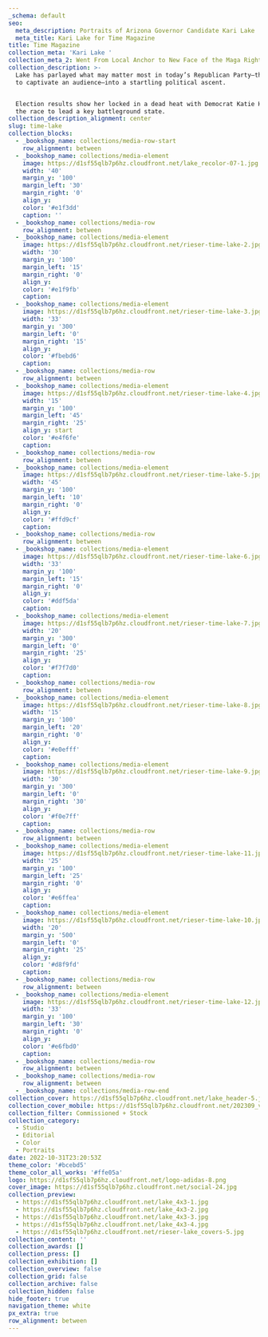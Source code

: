 ```yaml
---
_schema: default
seo:
  meta_description: Portraits of Arizona Governor Candidate Kari Lake
  meta_title: Kari Lake for Time Magazine
title: Time Magazine
collection_meta: 'Kari Lake '
collection_meta_2: Went From Local Anchor to New Face of the Maga Right
collection_description: >-
  Lake has parlayed what may matter most in today’s Republican Party—the ability
  to captivate an audience—into a startling political ascent.


  Election results show her locked in a dead heat with Democrat Katie Hobbs in
  the race to lead a key battleground state.
collection_description_alignment: center
slug: time-lake
collection_blocks:
  - _bookshop_name: collections/media-row-start
    row_alignment: between
  - _bookshop_name: collections/media-element
    image: https://d1sf55qlb7p6hz.cloudfront.net/lake_recolor-07-1.jpg
    width: '40'
    margin_y: '100'
    margin_left: '30'
    margin_right: '0'
    align_y:
    color: '#e1f3dd'
    caption: ''
  - _bookshop_name: collections/media-row
    row_alignment: between
  - _bookshop_name: collections/media-element
    image: https://d1sf55qlb7p6hz.cloudfront.net/rieser-time-lake-2.jpg
    width: '30'
    margin_y: '100'
    margin_left: '15'
    margin_right: '0'
    align_y:
    color: '#e1f9fb'
    caption:
  - _bookshop_name: collections/media-element
    image: https://d1sf55qlb7p6hz.cloudfront.net/rieser-time-lake-3.jpg
    width: '33'
    margin_y: '300'
    margin_left: '0'
    margin_right: '15'
    align_y:
    color: '#fbebd6'
    caption:
  - _bookshop_name: collections/media-row
    row_alignment: between
  - _bookshop_name: collections/media-element
    image: https://d1sf55qlb7p6hz.cloudfront.net/rieser-time-lake-4.jpg
    width: '15'
    margin_y: '100'
    margin_left: '45'
    margin_right: '25'
    align_y: start
    color: '#e4f6fe'
    caption:
  - _bookshop_name: collections/media-row
    row_alignment: between
  - _bookshop_name: collections/media-element
    image: https://d1sf55qlb7p6hz.cloudfront.net/rieser-time-lake-5.jpg
    width: '45'
    margin_y: '100'
    margin_left: '10'
    margin_right: '0'
    align_y:
    color: '#ffd9cf'
    caption:
  - _bookshop_name: collections/media-row
    row_alignment: between
  - _bookshop_name: collections/media-element
    image: https://d1sf55qlb7p6hz.cloudfront.net/rieser-time-lake-6.jpg
    width: '33'
    margin_y: '100'
    margin_left: '15'
    margin_right: '0'
    align_y:
    color: '#ddf5da'
    caption:
  - _bookshop_name: collections/media-element
    image: https://d1sf55qlb7p6hz.cloudfront.net/rieser-time-lake-7.jpg
    width: '20'
    margin_y: '300'
    margin_left: '0'
    margin_right: '25'
    align_y:
    color: '#f7f7d0'
    caption:
  - _bookshop_name: collections/media-row
    row_alignment: between
  - _bookshop_name: collections/media-element
    image: https://d1sf55qlb7p6hz.cloudfront.net/rieser-time-lake-8.jpg
    width: '15'
    margin_y: '100'
    margin_left: '20'
    margin_right: '0'
    align_y:
    color: '#e0efff'
    caption:
  - _bookshop_name: collections/media-element
    image: https://d1sf55qlb7p6hz.cloudfront.net/rieser-time-lake-9.jpg
    width: '30'
    margin_y: '300'
    margin_left: '0'
    margin_right: '30'
    align_y:
    color: '#f0e7ff'
    caption:
  - _bookshop_name: collections/media-row
    row_alignment: between
  - _bookshop_name: collections/media-element
    image: https://d1sf55qlb7p6hz.cloudfront.net/rieser-time-lake-11.jpg
    width: '25'
    margin_y: '100'
    margin_left: '25'
    margin_right: '0'
    align_y:
    color: '#e6ffea'
    caption:
  - _bookshop_name: collections/media-element
    image: https://d1sf55qlb7p6hz.cloudfront.net/rieser-time-lake-10.jpg
    width: '20'
    margin_y: '500'
    margin_left: '0'
    margin_right: '25'
    align_y:
    color: '#d8f9fd'
    caption:
  - _bookshop_name: collections/media-row
    row_alignment: between
  - _bookshop_name: collections/media-element
    image: https://d1sf55qlb7p6hz.cloudfront.net/rieser-time-lake-12.jpg
    width: '33'
    margin_y: '100'
    margin_left: '30'
    margin_right: '0'
    align_y:
    color: '#e6fbd0'
    caption:
  - _bookshop_name: collections/media-row
    row_alignment: between
  - _bookshop_name: collections/media-row
    row_alignment: between
  - _bookshop_name: collections/media-row-end
collection_cover: https://d1sf55qlb7p6hz.cloudfront.net/lake_header-5.jpg
collection_cover_mobile: https://d1sf55qlb7p6hz.cloudfront.net/202309_vertical-covers-2.jpg
collection_filter: Commissioned + Stock
collection_category:
  - Studio
  - Editorial
  - Color
  - Portraits
date: 2022-10-31T23:20:53Z
theme_color: '#bcebd5'
theme_color_all_works: '#ffe05a'
logo: https://d1sf55qlb7p6hz.cloudfront.net/logo-adidas-8.png
cover_image: https://d1sf55qlb7p6hz.cloudfront.net/social-24.jpg
collection_preview:
  - https://d1sf55qlb7p6hz.cloudfront.net/lake_4x3-1.jpg
  - https://d1sf55qlb7p6hz.cloudfront.net/lake_4x3-2.jpg
  - https://d1sf55qlb7p6hz.cloudfront.net/lake_4x3-3.jpg
  - https://d1sf55qlb7p6hz.cloudfront.net/lake_4x3-4.jpg
  - https://d1sf55qlb7p6hz.cloudfront.net/rieser-lake_covers-5.jpg
collection_content: ''
collection_awards: []
collection_press: []
collection_exhibition: []
collection_overview: false
collection_grid: false
collection_archive: false
collection_hidden: false
hide_footer: true
navigation_theme: white
px_extra: true
row_alignment: between
---
```

